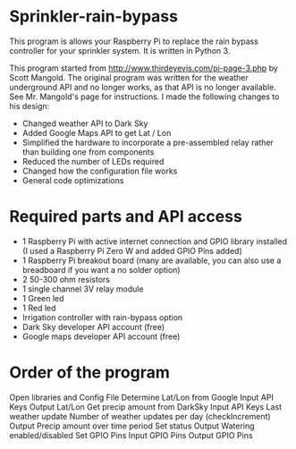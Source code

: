 # Sprinkler-rain-bypass

This program is allows your Raspberry Pi to replace the rain bypass controller for your sprinkler system. It is written in Python 3.

This program started from http://www.thirdeyevis.com/pi-page-3.php by Scott Mangold. The original program was written for the weather underground
API and no longer works, as that API is no longer available. See Mr. Mangold's page for instructions. I made the following changes to his design:
- Changed weather API to Dark Sky
- Added Google Maps API to get Lat / Lon
- Simplified the hardware to incorporate a pre-assembled relay rather than building one from components
- Reduced the number of LEDs required
- Changed how the configuration file works
- General code optimizations

# Required parts and API access
- 1 Raspberry Pi with active internet connection and GPIO library installed (I used a Raspberry Pi Zero W and added GPIO Pins added)
- 1 Raspberry Pi breakout board (many are available, you can also use a breadboard if you want a no solder option)
- 2 50-300 ohm resistors
- 1 single channel 3V relay module
- 1 Green led
- 1 Red led
- Irrigation controller with rain-bypass option
- Dark Sky developer API account (free)
- Google maps developer API account (free)

# Order of the program

Open libraries and Config File
Determine Lat/Lon from Google
    Input
        API Keys
    Output Lat/Lon
Get precip amount from DarkSky
    Input
        API Keys
        Last weather update
        Number of weather updates per day (checkIncrement)
    Output
        Precip amount over time period
Set status
    Output
        Watering enabled/disabled
Set GPIO Pins
    Input
        GPIO Pins
    Output
        GPIO Pins
